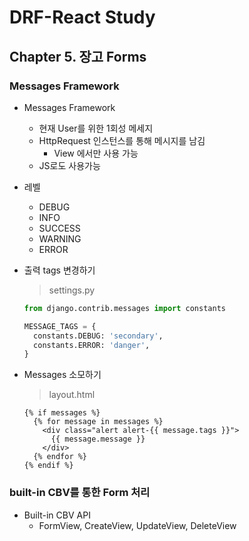 # DRF-React Study

## Chapter 5. 장고 Forms

### Messages Framework

- Messages Framework

  - 현재 User를 위한 1회성 메세지
  - HttpRequest 인스턴스를 통해 메시지를 남김
    - View 에서만 사용 가능
  - JS로도 사용가능

- 레벨

  - DEBUG
  - INFO
  - SUCCESS
  - WARNING
  - ERROR

- 출력 tags 변경하기

  > settings.py

  ```python
  from django.contrib.messages import constants
  
  MESSAGE_TAGS = {
    constants.DEBUG: 'secondary',
    constants.ERROR: 'danger',
  }
  ```

- Messages 소모하기

  > layout.html

  ```django
  {% if messages %}
    {% for message in messages %}
      <div class="alert alert-{{ message.tags }}">
        {{ message.message }}
      </div>
    {% endfor %}
  {% endif %}
  ```

  

### built-in CBV를 통한 Form 처리

- Built-in CBV API
  - FormView, CreateView, UpdateView, DeleteView